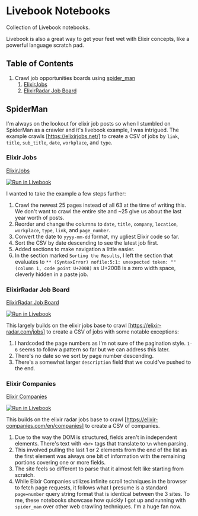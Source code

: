# Livebook Notebooks

Collection of Livebook notebooks.

Livebook is also a great way to get your feet wet with Elixir concepts, like a powerful language scratch pad.

## Table of Contents

1. Crawl job opportunities boards using [spider_man](https://hexdocs.pm/spider_man/elixirjobs.html#content)
   1. [ElixirJobs](#elixir-jobs)
   2. [ElixirRadar Job Board](#elixirradar-job-board)

## SpiderMan

I'm always on the lookout for elixir job posts so when I stumbled on SpiderMan as a crawler and it's livebook example, I was intrigued. The example crawls [https://elixirjobs.net/] to create a CSV of jobs by `link`, `title`, `sub_title`, `date`, `workplace`, and `type`.

### Elixir Jobs

[ElixirJobs](spiderman--elixir_jobs.livemd)

[![Run in Livebook](https://livebook.dev/badge/v1/blue.svg)](https://livebook.dev/run?url=https%3A%2F%2Fgithub.com%2Fw0rd-driven%2Flivebook_notebooks%2Fblob%2Fmain%2Fspiderman--elixir_jobs.livemd)

I wanted to take the example a few steps further:

1. Crawl the newest 25 pages instead of all 63 at the time of writing this. We don't want to crawl the entire site and ~25 give us about the last year worth of posts.
2. Reorder and change the columns to `date`, `title`, `company`, `location`, `workplace`, `type`, `link`, and `page_number`.
3. Convert the date to `yyyy-mm-dd` format, my ugliest Elixir code so far.
4. Sort the CSV by date descending to see the latest job first.
5. Added sections to make navigation a little easier.
6. In the section marked `Sorting the Results`, I left the section that evaluates to `** (SyntaxError) nofile:5:1: unexpected token: "​" (column 1, code point U+200B)` as U+200B is a zero width space, cleverly hidden in a paste job.

### ElixirRadar Job Board

[ElixirRadar Job Board](spiderman--elixir_radar_job.livemd)

[![Run in Livebook](https://livebook.dev/badge/v1/blue.svg)](https://livebook.dev/run?url=https%3A%2F%2Fgithub.com%2Fw0rd-driven%2Flivebook_notebooks%2Fblob%2Fmain%2Fspiderman--elixir_radar_jobs.livemd)

This largely builds on the elixir jobs base to crawl [https://elixir-radar.com/jobs] to create a CSV of jobs with some notable exceptions:

1. I hardcoded the page numbers as I'm not sure of the pagination style. `1-6` seems to follow a pattern so far but we can address this later.
2. There's no date so we sort by page number descending.
3. There's a somewhat larger `description` field that we could've pushed to the end.

### Elixir Companies

[Elixir Companies](spiderman--elixir_companies.livemd)

[![Run in Livebook](https://livebook.dev/badge/v1/blue.svg)](https://livebook.dev/run?url=https%3A%2F%2Fgithub.com%2Fw0rd-driven%2Flivebook_notebooks%2Fblob%2Fmain%2Fspiderman--elixir_companies.livemd)

This builds on the elixir radar jobs base to crawl [https://elixir-companies.com/en/companies] to create a CSV of companies.

1. Due to the way the DOM is structured, fields aren't in independent elements. There's text with `<br>` tags that translate to `\n` when parsing.
2. This involved pulling the last 1 or 2 elements from the end of the list as the first element was always one bit of information with the remaining portions covering one or more fields.
3. The site feels so different to parse that it almost felt like starting from scratch.
4. While Elixir Companies utilizes infinite scroll techniques in the browser to fetch page requests, it follows what I presume is a standard `page=number` query string format that is identical between the 3 sites. To me, these notebooks showcase how quickly I got up and running with `spider_man` over other web crawling techniques. I'm a huge fan now.
